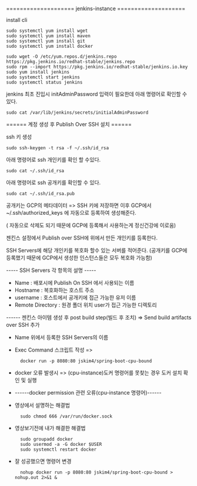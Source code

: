 ==================== jenkins-instance ====================

 install cli

    sudo systemctl yum install wget
    sudo systemctl yum install maven
    sudo systemctl yum install git
    sudo systemctl yum install docker
    
    sudo wget -O /etc/yum.repos.d/jenkins.repo https://pkg.jenkins.io/redhat-stable/jenkins.repo
    sudo rpm --import https://pkg.jenkins.io/redhat-stable/jenkins.io.key
    sudo yum install jenkins
    sudo systemctl start jenkins
    sudo systemctl status jenkins

jenkins 최초 진입시 initAdminPassword 입력이 필요한데 아래 명령어로 확인할 수 있다.

    sudo cat /var/lib/jenkins/secrets/initialAdminPassword

====== 계정 생성 후 Publish Over SSH 설치 ======

ssh 키 생성
    
    sudo ssh-keygen -t rsa -f ~/.ssh/id_rsa

아래 명령어로 ssh 개인키를 확인 할 수있다.
    
    sudo cat ~/.ssh/id_rsa

아래 명령어로 ssh 공개키를 확인할 수 있다.
    
    sudo cat ~/.ssh/id_rsa.pub

공개키는 GCP의 메타데이터 => SSH 키에 저장하면 이후 GCP에서 ~/.ssh/authorized_keys 에 자동으로 등록하여 생성해준다.

( 자동으로 삭제도 되기 때문에 GCP에 등록해서 사용하는게 정신건강에 이로움)

젠킨스 설정에서 Publish over SSH에 위에서 만든 개인키를 등록한다.

SSH Servers에 해당 개인키를 복호화 할수 있는 서버를 적어준다. (공개키를 GCP에 등록했기 때문에 GCP에서 생성한 인스턴스들은 모두 복호화 가능함)

----- SSH Servers 각 항목의 설명 -----
- Name : 배포시에 Publish On SSH 에서 사용되는 이름
- Hostname : 복호화하는 호스트 주소
- username : 호스트에서 공개키에 접근 가능한 유저 이름
- Remote Directory : 원경 폴더 위치 user가 접근 가능한 디렉토리

------ 젠킨스 아이템 생성 후 post build step(빌드 후 조치) => Send build artifacts over SSH 추가 
- Name 위에서 등록한 SSH Servers의 이름
- Exec Command 스크립트 작성 => 

        docker run -p 8080:80 jskim4/spring-boot-cpu-bound

- docker 오류 발생시 => (cpu-instance)도커 명령어를 못찾는 경우 도커 설치 확인 및 실행
- ------docker permission 관련 오류(cpu-instance 명령어)------
- 영상에서 설명하는 해결법  

        sudo chmod 666 /var/run/docker.sock

- 영상보기전에 내가 해결한 해결법

        sudo groupadd docker
        sudo usermod -a -G docker $USER
        sudo systemctl restart docker

- 잘 성공했으면 명령어 변경

        nohup docker run -p 8080:80 jskim4/spring-boot-cpu-bound > nohup.out 2>&1 &